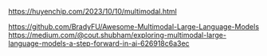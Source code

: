 https://huyenchip.com/2023/10/10/multimodal.html

https://github.com/BradyFU/Awesome-Multimodal-Large-Language-Models
https://medium.com/@cout.shubham/exploring-multimodal-large-language-models-a-step-forward-in-ai-626918c6a3ec
